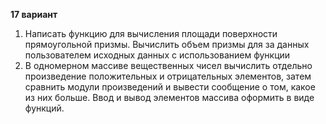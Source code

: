 **17 вариант**  
1. Написать функцию для вычисления площади поверхности прямоугольной призмы. Вычислить объем призмы для за данных пользователем исходных данных с использованием функции
2. В одномерном массиве вещественных чисел вычислить отдельно произведение положительных и отрицательных элементов, затем сравнить модули произведений и вывести сообщение о том, какое из них больше. Ввод и вывод элементов массива оформить в виде функций.